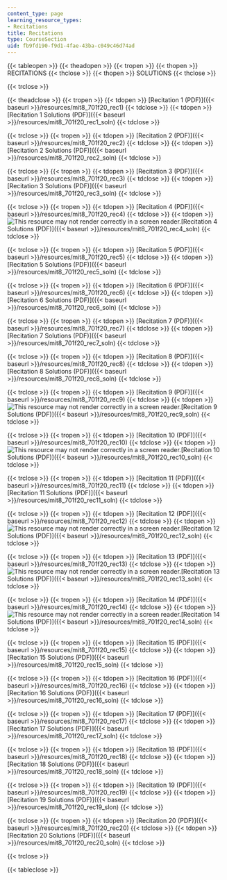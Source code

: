 ```yaml
---
content_type: page
learning_resource_types:
- Recitations
title: Recitations
type: CourseSection
uid: fb9fd190-f9d1-4fae-43ba-c049c46d74ad
---
```


{{< tableopen >}}
{{< theadopen >}}
{{< tropen >}}
{{< thopen >}}
RECITATIONS
{{< thclose >}}
{{< thopen >}}
SOLUTIONS
{{< thclose >}}

{{< trclose >}}

{{< theadclose >}}
{{< tropen >}}
{{< tdopen >}}
[Recitation 1 (PDF)]({{< baseurl >}}/resources/mit8_701f20_rec1)
{{< tdclose >}}
{{< tdopen >}}
[Recitation 1 Solutions (PDF)]({{< baseurl >}}/resources/mit8_701f20_rec1_soln)
{{< tdclose >}}

{{< trclose >}}
{{< tropen >}}
{{< tdopen >}}
[Recitation 2 (PDF)]({{< baseurl >}}/resources/mit8_701f20_rec2)
{{< tdclose >}}
{{< tdopen >}}
[Recitation 2 Solutions (PDF)]({{< baseurl >}}/resources/mit8_701f20_rec2_soln)
{{< tdclose >}}

{{< trclose >}}
{{< tropen >}}
{{< tdopen >}}
[Recitation 3 (PDF)]({{< baseurl >}}/resources/mit8_701f20_rec3)
{{< tdclose >}}
{{< tdopen >}}
[Recitation 3 Solutions (PDF)]({{< baseurl >}}/resources/mit8_701f20_rec3_soln)
{{< tdclose >}}

{{< trclose >}}
{{< tropen >}}
{{< tdopen >}}
[Recitation 4 (PDF)]({{< baseurl >}}/resources/mit8_701f20_rec4)
{{< tdclose >}}
{{< tdopen >}}
![This resource may not render correctly in a screen reader.](/images/inacessible.gif)[Recitation 4 Solutions (PDF)]({{< baseurl >}}/resources/mit8_701f20_rec4_soln)
{{< tdclose >}}

{{< trclose >}}
{{< tropen >}}
{{< tdopen >}}
[Recitation 5 (PDF)]({{< baseurl >}}/resources/mit8_701f20_rec5)
{{< tdclose >}}
{{< tdopen >}}
[Recitation 5 Solutions (PDF)]({{< baseurl >}}/resources/mit8_701f20_rec5_soln)
{{< tdclose >}}

{{< trclose >}}
{{< tropen >}}
{{< tdopen >}}
[Recitation 6 (PDF)]({{< baseurl >}}/resources/mit8_701f20_rec6)
{{< tdclose >}}
{{< tdopen >}}
[Recitation 6 Solutions (PDF)]({{< baseurl >}}/resources/mit8_701f20_rec6_soln)
{{< tdclose >}}

{{< trclose >}}
{{< tropen >}}
{{< tdopen >}}
[Recitation 7 (PDF)]({{< baseurl >}}/resources/mit8_701f20_rec7)
{{< tdclose >}}
{{< tdopen >}}
[Recitation 7 Solutions (PDF)]({{< baseurl >}}/resources/mit8_701f20_rec7_soln)
{{< tdclose >}}

{{< trclose >}}
{{< tropen >}}
{{< tdopen >}}
[Recitation 8 (PDF)]({{< baseurl >}}/resources/mit8_701f20_rec8)
{{< tdclose >}}
{{< tdopen >}}
[Recitation 8 Solutions (PDF)]({{< baseurl >}}/resources/mit8_701f20_rec8_soln)
{{< tdclose >}}

{{< trclose >}}
{{< tropen >}}
{{< tdopen >}}
[Recitation 9 (PDF)]({{< baseurl >}}/resources/mit8_701f20_rec9)
{{< tdclose >}}
{{< tdopen >}}
![This resource may not render correctly in a screen reader.](/images/inacessible.gif)[Recitation 9 Solutions (PDF)]({{< baseurl >}}/resources/mit8_701f20_rec9_soln)
{{< tdclose >}}

{{< trclose >}}
{{< tropen >}}
{{< tdopen >}}
[Recitation 10 (PDF)]({{< baseurl >}}/resources/mit8_701f20_rec10)
{{< tdclose >}}
{{< tdopen >}}
![This resource may not render correctly in a screen reader.](/images/inacessible.gif)[Recitation 10 Solutions (PDF)]({{< baseurl >}}/resources/mit8_701f20_rec10_soln)
{{< tdclose >}}

{{< trclose >}}
{{< tropen >}}
{{< tdopen >}}
[Recitation 11 (PDF)]({{< baseurl >}}/resources/mit8_701f20_rec11)
{{< tdclose >}}
{{< tdopen >}}
[Recitation 11 Solutions (PDF)]({{< baseurl >}}/resources/mit8_701f20_rec11_soln)
{{< tdclose >}}

{{< trclose >}}
{{< tropen >}}
{{< tdopen >}}
[Recitation 12 (PDF)]({{< baseurl >}}/resources/mit8_701f20_rec12)
{{< tdclose >}}
{{< tdopen >}}
![This resource may not render correctly in a screen reader.](/images/inacessible.gif)[Recitation 12 Solutions (PDF)]({{< baseurl >}}/resources/mit8_701f20_rec12_soln)
{{< tdclose >}}

{{< trclose >}}
{{< tropen >}}
{{< tdopen >}}
[Recitation 13 (PDF)]({{< baseurl >}}/resources/mit8_701f20_rec13)
{{< tdclose >}}
{{< tdopen >}}
![This resource may not render correctly in a screen reader.](/images/inacessible.gif)[Recitation 13 Solutions (PDF)]({{< baseurl >}}/resources/mit8_701f20_rec13_soln)
{{< tdclose >}}

{{< trclose >}}
{{< tropen >}}
{{< tdopen >}}
[Recitation 14 (PDF)]({{< baseurl >}}/resources/mit8_701f20_rec14)
{{< tdclose >}}
{{< tdopen >}}
![This resource may not render correctly in a screen reader.](/images/inacessible.gif)[Recitation 14 Solutions (PDF)]({{< baseurl >}}/resources/mit8_701f20_rec14_soln)
{{< tdclose >}}

{{< trclose >}}
{{< tropen >}}
{{< tdopen >}}
[Recitation 15 (PDF)]({{< baseurl >}}/resources/mit8_701f20_rec15)
{{< tdclose >}}
{{< tdopen >}}
[Recitation 15 Solutions (PDF)]({{< baseurl >}}/resources/mit8_701f20_rec15_soln)
{{< tdclose >}}

{{< trclose >}}
{{< tropen >}}
{{< tdopen >}}
[Recitation 16 (PDF)]({{< baseurl >}}/resources/mit8_701f20_rec16)
{{< tdclose >}}
{{< tdopen >}}
[Recitation 16 Solutions (PDF)]({{< baseurl >}}/resources/mit8_701f20_rec16_soln)
{{< tdclose >}}

{{< trclose >}}
{{< tropen >}}
{{< tdopen >}}
[Recitation 17 (PDF)]({{< baseurl >}}/resources/mit8_701f20_rec17)
{{< tdclose >}}
{{< tdopen >}}
[Recitation 17 Solutions (PDF)]({{< baseurl >}}/resources/mit8_701f20_rec17_soln)
{{< tdclose >}}

{{< trclose >}}
{{< tropen >}}
{{< tdopen >}}
[Recitation 18 (PDF)]({{< baseurl >}}/resources/mit8_701f20_rec18)
{{< tdclose >}}
{{< tdopen >}}
[Recitation 18 Solutions (PDF)]({{< baseurl >}}/resources/mit8_701f20_rec18_soln)
{{< tdclose >}}

{{< trclose >}}
{{< tropen >}}
{{< tdopen >}}
[Recitation 19 (PDF)]({{< baseurl >}}/resources/mit8_701f20_rec19)
{{< tdclose >}}
{{< tdopen >}}
[Recitation 19 Solutions (PDF)]({{< baseurl >}}/resources/mit8_701f20_rec19_slon)
{{< tdclose >}}

{{< trclose >}}
{{< tropen >}}
{{< tdopen >}}
[Recitation 20 (PDF)]({{< baseurl >}}/resources/mit8_701f20_rec20)
{{< tdclose >}}
{{< tdopen >}}
[Recitation 20 Solutions (PDF)]({{< baseurl >}}/resources/mit8_701f20_rec20_soln)
{{< tdclose >}}

{{< trclose >}}

{{< tableclose >}}